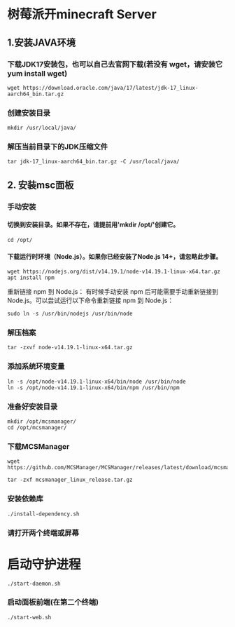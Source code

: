 # 树莓派开minecraft Server
## 1.安装JAVA环境

### 下载JDK17安装包，也可以自己去官网下载(若没有 wget，请安装它 yum install wget)
```
wget https://download.oracle.com/java/17/latest/jdk-17_linux-aarch64_bin.tar.gz
```
### 创建安装目录
```
mkdir /usr/local/java/
```
### 解压当前目录下的JDK压缩文件
```
tar jdk-17_linux-aarch64_bin.tar.gz -C /usr/local/java/
```

## 2. 安装msc面板  
### 手动安装
#### 切换到安装目录。如果不存在，请提前用'mkdir /opt/'创建它。
```
cd /opt/
```

#### 下载运行时环境（Node.js）。如果你已经安装了Node.js 14+，请忽略此步骤。
```
wget https://nodejs.org/dist/v14.19.1/node-v14.19.1-linux-x64.tar.gz
apt install npm
```
重新链接 npm 到 Node.js：
有时候手动安装 npm 后可能需要手动重新链接到 Node.js。可以尝试运行以下命令重新链接 npm 到 Node.js：
```
sudo ln -s /usr/bin/nodejs /usr/bin/node
```

### 解压档案
```
tar -zxvf node-v14.19.1-linux-x64.tar.gz
```
### 添加系统环境变量
```
ln -s /opt/node-v14.19.1-linux-x64/bin/node /usr/bin/node
ln -s /opt/node-v14.19.1-linux-x64/bin/npm /usr/bin/npm
```

### 准备好安装目录
```
mkdir /opt/mcsmanager/
cd /opt/mcsmanager/
```
### 下载MCSManager
```
wget https://github.com/MCSManager/MCSManager/releases/latest/download/mcsmanager_linux_release.tar.gz  
```
```
tar -zxf mcsmanager_linux_release.tar.gz
```

### 安装依赖库
```
./install-dependency.sh
```

### 请打开两个终端或屏幕
# 启动守护进程
```
./start-daemon.sh
```
### 启动面板前端(在第二个终端)
```
./start-web.sh
```
